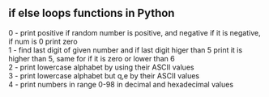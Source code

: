 ## if else loops functions in Python <br />
0 - print positive if random number is positive, and negative if it is negative, if num is 0 print zero <br />
1 - find last digit of given number and if last digit higer than 5 print it is higher than 5, same for if it is zero or lower than 6 <br />
2 - print lowercase alphabet by using their ASCII values <br />
3 - print lowercase alphabet but q,e by their ASCII values <br />
4 - print numbers in range 0-98 in decimal and hexadecimal values <br />
